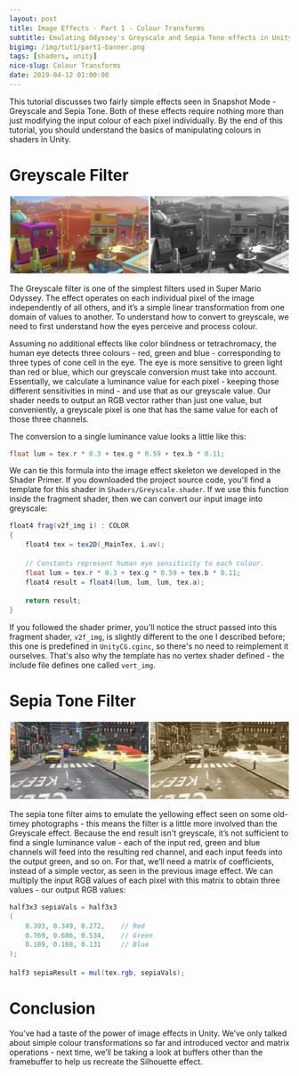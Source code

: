 ```yaml
---
layout: post
title: Image Effects - Part 1 - Colour Transforms
subtitle: Emulating Odyssey's Greyscale and Sepia Tone effects in Unity
bigimg: /img/tut1/part1-banner.png
tags: [shaders, unity]
nice-slug: Colour Transforms
date: 2019-04-12 01:00:00
---
```

This tutorial discusses two fairly simple effects seen in Snapshot Mode - Greyscale and Sepia Tone. Both of these effects require nothing more than just modifying the input colour of each pixel individually. By the end of this tutorial, you should understand the basics of manipulating colours in shaders in Unity.

# Greyscale Filter

![Greyscale Filter](/img/tut1/part1-greyscale.png)

The Greyscale filter is one of the simplest filters used in Super Mario Odyssey. The effect operates on each individual pixel of the image independently of all others, and it’s a simple linear transformation from one domain of values to another. To understand how to convert to greyscale, we need to first understand how the eyes perceive and process colour.

Assuming no additional effects like color blindness or tetrachromacy, the human eye detects three colours - red, green and blue - corresponding to three types of cone cell in the eye. The eye is more sensitive to green light than red or blue, which our greyscale conversion must take into account. Essentially, we calculate a luminance value for each pixel - keeping those different sensitivities in mind - and use that as our greyscale value. Our shader needs to output an RGB vector rather than just one value, but conveniently, a greyscale pixel is one that has the same value for each of those three channels.

The conversion to a single luminance value looks a little like this:

~~~glsl
float lum = tex.r * 0.3 + tex.g * 0.59 + tex.b * 0.11;
~~~

We can tie this formula into the image effect skeleton we developed in the Shader Primer. If you downloaded the project source code, you'll find a template for this shader in `Shaders/Greyscale.shader`. If we use this function inside the fragment shader, then we can convert our input image into greyscale:

~~~glsl
float4 frag(v2f_img i) : COLOR
{
    float4 tex = tex2D(_MainTex, i.uv);

    // Constants represent human eye sensitivity to each colour.
    float lum = tex.r * 0.3 + tex.g * 0.59 + tex.b * 0.11;
    float4 result = float4(lum, lum, lum, tex.a);

    return result;
}
~~~

If you followed the shader primer, you'll notice the struct passed into this fragment shader, `v2f_img`, is slightly different to the one I described before; this one is predefined in `UnityCG.cginc`, so there's no need to reimplement it ourselves. That's also why the template has no vertex shader defined - the include file defines one called `vert_img`.

# Sepia Tone Filter

![Sepia-tone Filter](/img/tut1/part1-sepia.png)

The sepia tone filter aims to emulate the yellowing effect seen on some old-timey photographs - this means the filter is a little more involved than the Greyscale effect. Because the end result isn't greyscale, it’s not sufficient to find a single luminance value - each of the input red, green and blue channels will feed into the resulting red channel, and each input feeds into the output green, and so on. For that, we’ll need a matrix of coefficients, instead of a simple vector, as seen in the previous image effect. We can multiply the input RGB values of each pixel with this matrix to obtain three values - our output RGB values:

~~~glsl
half3x3 sepiaVals = half3x3
(
    0.393, 0.349, 0.272,    // Red
    0.769, 0.686, 0.534,    // Green
    0.189, 0.168, 0.131     // Blue
);

half3 sepiaResult = mul(tex.rgb, sepiaVals);
~~~

# Conclusion

You’ve had a taste of the power of image effects in Unity. We’ve only talked about simple colour transformations so far and introduced vector and matrix operations - next time, we’ll be taking a look at buffers other than the framebuffer to help us recreate the Silhouette effect.
